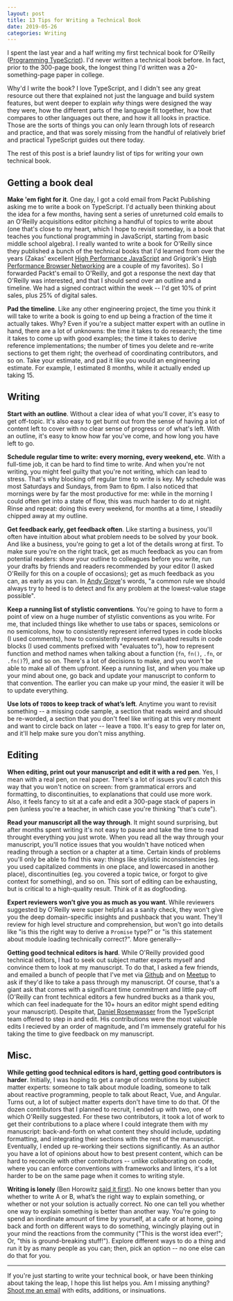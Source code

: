 ```yaml
---
layout: post
title: 13 Tips for Writing a Technical Book
date: 2019-05-26
categories: Writing
---
```


I spent the last year and a half writing my first technical book for O'Reilly ([Programming TypeScript](https://smile.amazon.com/Programming-TypeScript-Making-JavaScript-Applications/dp/1492037656)). I'd never written a technical book before. In fact, prior to the 300-page book, the longest thing I'd written was a 20-something-page paper in college.

Why'd I write the book? I love TypeScript, and I didn't see any great resource out there that explained not just the language and build system features, but went deeper to explain _why_ things were designed the way they were, how the different parts of the language fit together, how that compares to other languages out there, and how it all looks in practice. Those are the sorts of things you can only learn through lots of research and practice, and that was sorely missing from the handful of relatively brief and practical TypeScript guides out there today.

The rest of this post is a brief laundry list of tips for writing your own technical book.

## Getting a book deal

**Make 'em fight for it**. One day, I got a cold email from Packt Publishing asking me to write a book on TypeScript. I'd actually been thinking about the idea for a few months, having sent a series of unreturned cold emails to an O'Reilly acquisitions editor pitching a handful of topics to write about (one that's close to my heart, which I hope to revisit someday, is a book that teaches you functional programming in JavaScript, starting from basic middle school algebra). I really wanted to write a book for O'Reilly since they published a bunch of the technical books that I'd learned from over the years (Zakas' excellent [High Performance JavaScript](http://shop.oreilly.com/product/9780596802806.do) and Grigorik's [High Performance Browser Networking](https://hpbn.co/) are a couple of my favorites). So I forwarded Packt's email to O'Reilly, and got a response the next day that O'Reilly was interested, and that I should send over an outline and a timeline. We had a signed contract within the week -- I'd get 10% of print sales, plus 25% of digital sales.

**Pad the timeline**. Like any other engineering project, the time you think it will take to write a book is going to end up being a fraction of the time it actually takes. Why? Even if you're a subject matter expert with an outline in hand, there are a lot of unknowns: the time it takes to do research; the time it takes to come up with good examples; the time it takes to derive reference implementations; the number of times you delete and re-write sections to get them right; the overhead of coordinating contributors, and so on. Take your estimate, and pad it like you would an engineering estimate. For example, I estimated 8 months, while it actually ended up taking 15.

## Writing

**Start with an outline**. Without a clear idea of what you'll cover, it's easy to get off-topic. It's also easy to get burnt out from the sense of having a lot of content left to cover with no clear sense of progress or of what's left. With an outline, it's easy to know how far you've come, and how long you have left to go.

**Schedule regular time to write: every morning, every weekend, etc**. With a full-time job, it can be hard to find time to write. And when you're not writing, you might feel guilty that you're not writing, which can lead to stress. That's why blocking off regular time to write is key. My schedule was most Saturdays and Sundays, from 9am to 6pm. I also noticed that mornings were by far the most productive for me: while in the morning I could often get into a state of flow, this was much harder to do at night. Rinse and repeat: doing this every weekend, for months at a time, I steadily chipped away at my outline.

**Get feedback early, get feedback often**. Like starting a business, you'll often have intuition about what problem needs to be solved by your book. And like a business, you're going to get a lot of the details wrong at first. To make sure you're on the right track, get as much feedback as you can from potential readers: show your outline to colleagues before you write, run your drafts by friends and readers recommended by your editor (I asked O'Reilly for this on a couple of occasions); get as much feedback as you can, as early as you can. In [Andy Grove](https://smile.amazon.com/High-Output-Management-Andrew-Grove/dp/0679762884)'s words, "a common rule we should always try to heed is to detect and fix any problem at the lowest-value stage possible".

**Keep a running list of stylistic conventions**. You're going to have to form a point of view on a huge number of stylistic conventions as you write. For me, that included things like whether to use tabs or spaces, semicolons or no semicolons, how to consistently represent inferred types in code blocks (I used comments), how to consistently represent evaluated results in code blocks (I used comments prefixed with "evaluates to"), how to represent function and method names when talking about a function (`fn`, `fn()`, `.fn`, or `.fn()`?), and so on. There's a lot of decisions to make, and you won't be able to make all of them upfront. Keep a running list, and when you make up your mind about one, go back and update your manuscript to conform to that convention. The earlier you can make up your mind, the easier it will be to update everything.

**Use lots of `TODO`s to keep track of what’s left**. Anytime you want to revisit something -- a missing code sample, a section that reads weird and should be re-worded, a section that you don't feel like writing at this very moment and want to circle back on later -- leave a `TODO`. It's easy to grep for later on, and it'll help make sure you don't miss anything.

## Editing

**When editing, print out your manuscript and edit it with a red pen**. Yes, I mean with a real pen, on real paper. There's a lot of issues you'll catch this way that you won't notice on screen: from grammatical errors and formatting, to discontinuities, to explanations that could use more work. Also, it feels fancy to sit at a cafe and edit a 300-page stack of papers in pen (unless you're a teacher, in which case you're thinking "that's cute").

**Read your manuscript all the way through**. It might sound surprising, but after months spent writing it's not easy to pause and take the time to read throught everything you just wrote. When you read all the way through your manuscript, you'll notice issues that you wouldn't have noticed when reading through a section or a chapter at a time. Certain kinds of problems you'll only be able to find this way: things like stylistic inconsistencies (eg. you used capitalized comments in one place, and lowercased in another place), discontinuities (eg. you covered a topic twice, or forgot to give context for something), and so on. This sort of editing can be exhausting, but is critical to a high-quality result. Think of it as dogfooding.

**Expert reviewers won’t give you as much as you want**. While reviewers suggested by O'Reilly were super helpful as a sanity check, they won't give you the deep domain-specific insights and pushback that you want. They'll review for high level structure and comprehension, but won't go into details like "is this the right way to derive a `Promise` type?" or "is this statement about module loading technically correct?". More generally--

**Getting good technical editors is hard**. While O'Reilly provided good technical editors, I had to seek out subject matter experts myself and convince them to look at my manuscript. To do that, I asked a few friends, and emailed a bunch of people that I've met via [Github](https://github.com/bcherny) and on [Meetup](https://www.meetup.com/San-Francisco-TypeScript-Meetup/) to ask if they'd like to take a pass through my manuscript. Of course, that's a giant ask that comes with a significant time commitment and little pay-off (O'Reilly can front technical editors a few hundred bucks as a thank you, which can feel inadequate for the 10+ hours an editor might spend editing your manuscript). Despite that, [Daniel Rosenwasser](https://twitter.com/drosenwasser) from the TypeScript team offered to step in and edit. His contributions were the most valuable edits I recieved by an order of magnitude, and I'm immensely grateful for his taking the time to give feedback on my manuscript.

## Misc.

**While getting good technical editors is hard, getting good contributors is harder**. Initially, I was hoping to get a range of contributions by subject matter experts: someone to talk about module loading, someone to talk about reactive programming, people to talk about React, Vue, and Angular. Turns out, a lot of subject matter experts don't have time to do that. Of the dozen contributors that I planned to recruit, I ended up with two, one of which O'Reilly suggested. For these two contributors, it took a lot of work to get their contributions to a place where I could integrate them with my manuscript: back-and-forth on what content they should include, updating formatting, and integrating their sections with the rest of the manuscript. Eventually, I ended up re-working their sections significantly. As an author you have a lot of opinions about how to best present content, which can be hard to reconcile with other contributors -- unlike collaborating on code, where you can enforce conventions with frameworks and linters, it's a lot harder to be on the same page when it comes to writing style.

**Writing is lonely** (Ben Horowitz [said it first](https://smile.amazon.com/Hard-Thing-About-Things-Building-ebook/dp/B00DQ845EA)). No one knows better than you whether to write A or B, what’s the right way to explain something, or whether or not your solution is actually correct. No one can tell you whether one way to explain something is better than another way. You're going to spend an inordinate amount of time by yourself, at a cafe or at home, going back and forth on different ways to do something, wincingly playing out in your mind the reactions from the community ("This is the worst idea ever!"; Or, "this is ground-breaking stuff!"). Explore different ways to do a thing and run it by as many people as you can; then, pick an option -- no one else can do that for you.

---

If you're just starting to write your technical book, or have been thinking about taking the leap, I hope this list helps you. Am I missing anything? [Shoot me an email](mailto:boris@performancejs.com) with edits, additions, or insinuations.
